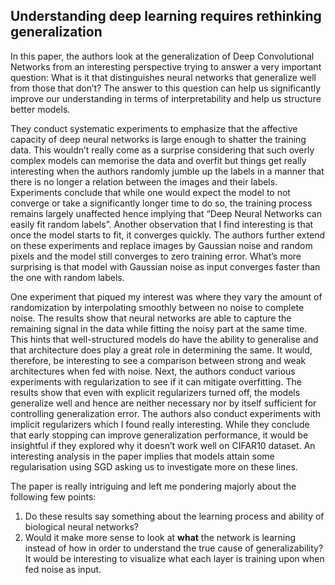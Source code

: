 ## Understanding deep learning requires rethinking generalization

In this paper, the authors look at the generalization of Deep Convolutional Networks from an interesting perspective trying to answer a very important question: What is it that distinguishes neural networks that generalize well from those that don’t? The answer to this question can help us significantly improve our understanding in terms of interpretability and help us structure better models.


They conduct systematic experiments to emphasize that the affective capacity of deep neural networks is large enough to shatter the training data. This wouldn’t really come as a surprise considering that such overly complex models can memorise the data and overfit but things get really interesting when the authors randomly jumble up the labels in a manner that there is no longer a relation between the images and their labels.  Experiments conclude that while one would expect the model to not converge or take a significantly longer time to do so, the training process remains largely unaffected hence implying that  “Deep Neural Networks can easily fit random labels”. Another observation that I find interesting is that once the model starts to fit, it converges quickly. The authors further extend on these experiments and replace images by Gaussian noise and random pixels and the model still converges to zero training error. What’s more surprising is that model with Gaussian noise as input converges faster than the one with random labels. 


One experiment that piqued my interest was where they vary the amount of randomization by interpolating smoothly between no noise to complete noise. The results show that neural networks are able to capture the remaining signal in the data while fitting the noisy part at the same time. This hints that well-structured models do have the ability to generalise and that architecture does play a great role in determining the same. It would, therefore, be interesting to see a comparison between strong and weak architectures when fed with noise.
Next, the authors conduct various experiments with regularization to see if it can mitigate overfitting. The results show that even with explicit regularizers turned off, the models generalize well and hence are neither necessary nor by itself sufficient for controlling generalization error.
The authors also conduct experiments with implicit regularizers which I found really interesting. While they conclude that early stopping can improve generalization performance, it would be insightful if they explored why it doesn’t work well on CIFAR10 dataset. An interesting analysis in the paper implies that models attain some regularisation using SGD asking us to investigate more on these lines.


The paper is really intriguing and left me pondering majorly about the following few points:
1.	Do these results say something about the learning process and ability of biological neural networks?
2.	Would it make more sense to look at **what** the network is learning instead of how in order to understand the true cause of generalizability? It would be interesting to visualize what each layer is training upon when fed noise as input.
